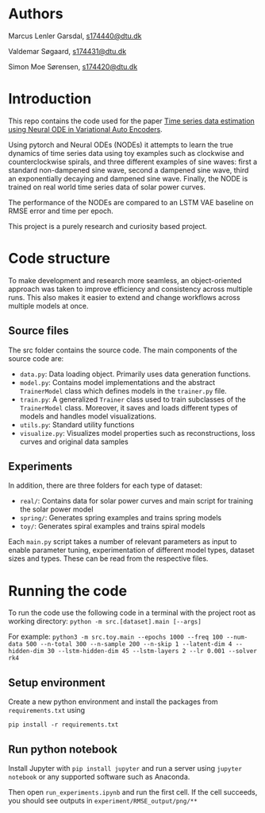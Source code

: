 # Authors
Marcus Lenler Garsdal, s174440@dtu.dk

Valdemar Søgaard, s174431@dtu.dk

Simon Moe Sørensen, s174420@dtu.dk


# Introduction
This repo contains the code used for the paper [Time series data estimation using Neural ODE in Variational Auto Encoders]().

Using pytorch and Neural ODEs (NODEs) it attempts to learn the true dynamics of time series data using 
toy examples such as clockwise and counterclockwise spirals, and three different examples of sine waves: 
first a standard non-dampened sine wave, second a dampened sine wave, third an exponentially decaying and 
dampened sine wave. Finally, the NODE is trained on real world time series data of solar power curves.

The performance of the NODEs are compared to an LSTM VAE baseline on RMSE error and time per epoch.  

This project is a purely research and curiosity based project.

# Code structure
To make development and research more seamless, an object-oriented approach was taken to improve efficiency and
consistency across multiple runs. This also makes it easier to extend and change workflows across multiple models at once.

## Source files
The src folder contains the source code. The main components of the source code are:

- `data.py`: Data loading object. Primarily uses data generation functions.
- `model.py`: Contains model implementations and the abstract `TrainerModel` class which defines models
in the `trainer.py` file.
- `train.py`: A generalized `Trainer` class used to train subclasses of the `TrainerModel` class.
Moreover, it saves and loads different types of models and handles model visualizations.
- `utils.py`: Standard utility functions
- `visualize.py`: Visualizes model properties such as reconstructions, loss curves and original data samples


## Experiments
In addition, there are three folders for each type of dataset:
- `real/`: Contains data for solar power curves and main script for training the solar power model
- `spring/`: Generates spring examples and trains spring models
- `toy/`: Generates spiral examples and trains spiral models

Each `main.py` script takes a number of relevant parameters as input to enable parameter tuning,
experimentation of different model types, dataset sizes and types. These can be read from the respective files.

# Running the code
To run the code use the following code in a terminal with the project root as working directory:
`python -m src.[dataset].main [--args]`

For example:
`python3 -m src.toy.main --epochs 1000 --freq 100 --num-data 500 --n-total 300 --n-sample 200 --n-skip 1 --latent-dim 4 --hidden-dim 30 --lstm-hidden-dim 45 --lstm-layers 2 --lr 0.001 --solver rk4`

## Setup environment
Create a new python environment and install the packages from `requirements.txt` using

`pip install -r requirements.txt`

## Run python notebook
Install Jupyter with `pip install jupyter` and run a server using `jupyter notebook` or any supported software
such as Anaconda. 

Then open `run_experiments.ipynb` and run the first cell. If the cell succeeds, you should see outputs in
`experiment/RMSE_output/png/**`

